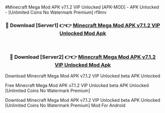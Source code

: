 #Minecraft Mega Mod APK v7.1.2 VIP Unlocked [APK-MOD] - APK Unlocked - [Unlimited Coins No Watermark Premium] rf9mv



<div align="center">

<h3>🔴 Download [Server1] 👉👉 <a href="https://momento.my/?title=Minecraft_Mega_Mod_APK_v7.1.2_VIP_Unlocked">Minecraft Mega Mod APK v7.1.2 VIP Unlocked Mod Apk</a></h3><br>

<h3>🔴 Download [Server2] 👉👉 <a href="https://momento.my/?title=Minecraft_Mega_Mod_APK_v7.1.2_VIP_Unlocked">Minecraft Mega Mod APK v7.1.2 VIP Unlocked Mod Apk</a></h3>
</div>



Download Minecraft Mega Mod APK v7.1.2 VIP Unlocked beta APK Unlocked

Free Minecraft Mega Mod APK v7.1.2 VIP Unlocked beta APK Unlocked [Unlimited Coins No Watermark Premium]

Download Minecraft Mega Mod APK v7.1.2 VIP Unlocked beta APK Unlocked [Unlimited Coins No Watermark Premium] Mod For Android

